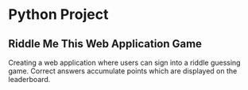 # Python Project

## Riddle Me This Web Application Game

Creating a web application where users can sign into a riddle guessing game.
Correct answers accumulate points which are displayed on the leaderboard.